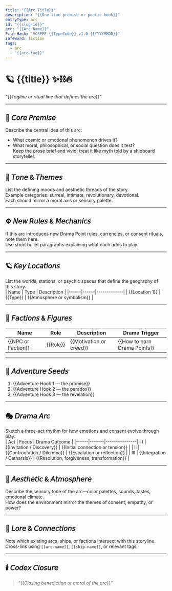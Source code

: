 ```yaml
---
title: "{{Arc Title}}"
description: "{{One-line premise or poetic hook}}"
entryType: arc
id: "{{slug-id}}"
arc: "{{Arc Name}}"
File-Hash: "VCSPPE-{{TypeCode}}-v1.0-{{YYYYMMDD}}"
safeword: fiction
tags:
  - arc
  - "{{arc-tag}}"
---
```


# 🪐 {{title}} ✨⛓️🔥  
*"{{Tagline or ritual line that defines the arc}}"*  

---

## 🧭 𝘊𝘰𝘳𝘦 𝘗𝘳𝘦𝘮𝘪𝘴𝘦  
Describe the central idea of this arc:  
- What cosmic or emotional phenomenon drives it?  
- What moral, philosophical, or social question does it test?  
Keep the prose brief and vivid; treat it like myth told by a shipboard storyteller.  

---

## 🌈 𝘛𝘰𝘯𝘦 & 𝘛𝘩𝘦𝘮𝘦𝘴  
List the defining moods and aesthetic threads of the story.  
Example categories: surreal, intimate, revolutionary, devotional.  
Each should mirror a moral axis or sensory palette.  

---

## ⚙️ 𝘕𝘦𝘸 𝘙𝘶𝘭𝘦𝘴 & 𝘔𝘦𝘤𝘩𝘢𝘯𝘪𝘤𝘴  
If this arc introduces new Drama Point rules, currencies, or consent rituals, note them here.  
Use short bullet paragraphs explaining what each adds to play.  

---

## 🪐 𝘒𝘦𝘺 𝘓𝘰𝘤𝘢𝘵𝘪𝘰𝘯𝘴  
List the worlds, stations, or psychic spaces that define the geography of this story.  
| Name | Type | Description |
|------|------|-------------|
| {{Location 1}} | {{Type}} | {{Atmosphere or symbolism}} |

---

## 🧬 𝘍𝘢𝘤𝘵𝘪𝘰𝘯𝘴 & 𝘍𝘪𝘨𝘶𝘳𝘦𝘴  
| Name | Role | Description | Drama Trigger |
|------|------|--------------|---------------|
| {{NPC or Faction}} | {{Role}} | {{Motivation or creed}} | {{How to earn Drama Points}} |

---

## 🔮 𝘈𝘥𝘷𝘦𝘯𝘵𝘶𝘳𝘦 𝘚𝘦𝘦𝘥𝘴  
1. {{Adventure Hook 1 — the promise}}  
2. {{Adventure Hook 2 — the paradox}}  
3. {{Adventure Hook 3 — the revelation}}  

---

## 🎭 𝘋𝘳𝘢𝘮𝘢 𝘈𝘳𝘤  
Sketch a three-act rhythm for how emotions and consent evolve through play.  
| Act | Focus | Drama Outcome |
|------|-------|---------------|
| I | {{Invitation / Discovery}} | {{Initial connection or tension}} |
| II | {{Confrontation / Dilemma}} | {{Escalation or reflection}} |
| III | {{Integration / Catharsis}} | {{Resolution, forgiveness, transformation}} |

---

## 💋 𝘈𝘦𝘴𝘵𝘩𝘦𝘵𝘪𝘤 & 𝘈𝘵𝘮𝘰𝘴𝘱𝘩𝘦𝘳𝘦  
Describe the sensory tone of the arc—color palettes, sounds, tastes, emotional climate.  
How does the environment mirror the themes of consent, empathy, or power?  

---

## 🧩 𝘓𝘰𝘳𝘦 & 𝘊𝘰𝘯𝘯𝘦𝘤𝘵𝘪𝘰𝘯𝘴  
Note which existing arcs, ships, or factions intersect with this storyline.  
Cross-link using `[[arc-name]]`, `[[ship-name]]`, or relevant tags.  

---

## 🕯️ 𝘊𝘰𝘥𝘦𝘹 𝘊𝘭𝘰𝘴𝘶𝘳𝘦  
> *“{{Closing benediction or moral of the arc}}”*  
